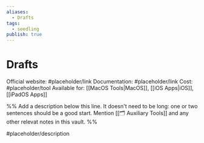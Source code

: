 ```yaml
---
aliases:
  - Drafts
tags:
  - seedling
publish: true
---
```


# Drafts

Official website: #placeholder/link
Documentation: #placeholder/link
Cost: #placeholder/tool
Available for: [[MacOS Tools|MacOS]], [[iOS Apps|iOS]], [[iPadOS Apps]]

%% Add a description below this line. It doesn't need to be long: one or two sentences should be a good start. Mention [[🗂️ Auxiliary Tools]] and any other relevat notes in this vault. %%

#placeholder/description
